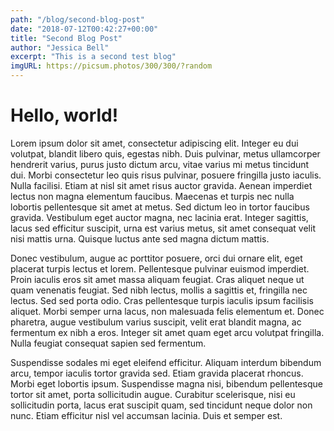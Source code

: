 ```yaml
---
path: "/blog/second-blog-post"
date: "2018-07-12T00:42:27+00:00"
title: "Second Blog Post"
author: "Jessica Bell"
excerpt: "This is a second test blog"
imgURL: https://picsum.photos/300/300/?random
---
```


# Hello, world!

Lorem ipsum dolor sit amet, consectetur adipiscing elit. Integer eu dui volutpat, blandit libero quis, egestas nibh. Duis pulvinar, metus ullamcorper hendrerit varius, purus justo dictum arcu, vitae varius mi metus tincidunt dui. Morbi consectetur leo quis risus pulvinar, posuere fringilla justo iaculis. Nulla facilisi. Etiam at nisl sit amet risus auctor gravida. Aenean imperdiet lectus non magna elementum faucibus. Maecenas et turpis nec nulla lobortis pellentesque sit amet at metus. Sed dictum leo in tortor faucibus gravida. Vestibulum eget auctor magna, nec lacinia erat. Integer sagittis, lacus sed efficitur suscipit, urna est varius metus, sit amet consequat velit nisi mattis urna. Quisque luctus ante sed magna dictum mattis.

Donec vestibulum, augue ac porttitor posuere, orci dui ornare elit, eget placerat turpis lectus et lorem. Pellentesque pulvinar euismod imperdiet. Proin iaculis eros sit amet massa aliquam feugiat. Cras aliquet neque ut quam venenatis feugiat. Sed nibh lectus, mollis a sagittis et, fringilla nec lectus. Sed sed porta odio. Cras pellentesque turpis iaculis ipsum facilisis aliquet. Morbi semper urna lacus, non malesuada felis elementum et. Donec pharetra, augue vestibulum varius suscipit, velit erat blandit magna, ac fermentum ex nibh a eros. Integer sit amet quam eget arcu volutpat fringilla. Nulla feugiat consequat sapien sed fermentum.

Suspendisse sodales mi eget eleifend efficitur. Aliquam interdum bibendum arcu, tempor iaculis tortor gravida sed. Etiam gravida placerat rhoncus. Morbi eget lobortis ipsum. Suspendisse magna nisi, bibendum pellentesque tortor sit amet, porta sollicitudin augue. Curabitur scelerisque, nisi eu sollicitudin porta, lacus erat suscipit quam, sed tincidunt neque dolor non nunc. Etiam efficitur nisl vel accumsan lacinia. Duis et semper est.
